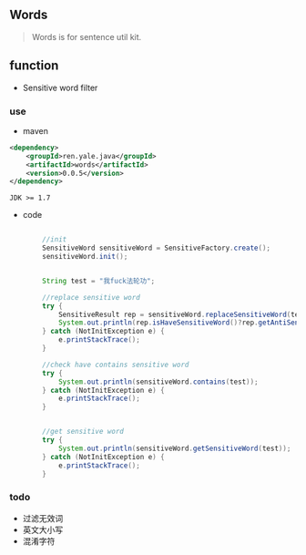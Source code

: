 ## Words

> Words is for sentence util kit.

## function

- Sensitive word filter

### use

- maven

```xml
<dependency>
    <groupId>ren.yale.java</groupId>
    <artifactId>words</artifactId>
    <version>0.0.5</version>
</dependency>

```

` JDK >= 1.7 `

- code

```java

        //init
        SensitiveWord sensitiveWord = SensitiveFactory.create();
        sensitiveWord.init();


        String test = "我fuck法轮功";

        //replace sensitive word
        try {
            SensitiveResult rep = sensitiveWord.replaceSensitiveWord(test,'*');
            System.out.println(rep.isHaveSensitiveWord()?rep.getAntiSensitive()+rep.getSensitiveWords().toString():test);
        } catch (NotInitException e) {
            e.printStackTrace();
        }

        //check have contains sensitive word
        try {
            System.out.println(sensitiveWord.contains(test));
        } catch (NotInitException e) {
            e.printStackTrace();
        }


        //get sensitive word
        try {
            System.out.println(sensitiveWord.getSensitiveWord(test));
        } catch (NotInitException e) {
            e.printStackTrace();
        }

```

### todo 

- 过滤无效词
- 英文大小写
- 混淆字符





